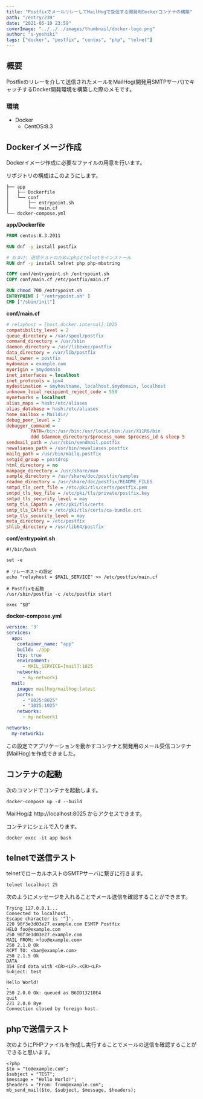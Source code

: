 ```yaml
---
title: "PostfixでメールリレーしてMailHogで受信する開発用Dockerコンテナの構築"
path: "/entry/239"
date: "2021-05-19 23:59"
coverImage: "../../../images/thumbnail/docker-logo.png"
author: "s-yoshiki"
tags: ["docker", "postfix", "centos", "php", "telnet"]
---
```


## 概要

Postfixのリレーを介して送信されたメールをMailHog(開発用SMTPサーバ)でキャッチするDocker開発環境を構築した際のメモです。

### 環境

- Docker
  - CentOS:8.3

## Dockerイメージ作成

Dockerイメージ作成に必要なファイルの用意を行います。

リポジトリの構成はこのようにします。

```
├── app
│   ├── Dockerfile
│   └── conf
│       ├── entrypoint.sh
│       └── main.cf
└── docker-compose.yml
```

**app/Dockerfile**

```dockerfile
FROM centos:8.3.2011

RUN dnf -y install postfix

# おまけ: 送信テストのためにphpとtelnetをインストール
RUN dnf -y install telnet php php-mbstring

COPY conf/entrypoint.sh /entrypoint.sh
COPY conf/main.cf /etc/postfix/main.cf

RUN chmod 700 /entrypoint.sh
ENTRYPOINT [ "/entrypoint.sh" ]
CMD ["/sbin/init"]
```

**conf/main.cf**

```ini
# relayhost = [host.docker.internal]:1025
compatibility_level = 2
queue_directory = /var/spool/postfix
command_directory = /usr/sbin
daemon_directory = /usr/libexec/postfix
data_directory = /var/lib/postfix
mail_owner = postfix
mydomain = example.com
myorigin = $mydomain
inet_interfaces = localhost
inet_protocols = ipv4
mydestination = $myhostname, localhost.$mydomain, localhost
unknown_local_recipient_reject_code = 550
mynetworks = localhost
alias_maps = hash:/etc/aliases
alias_database = hash:/etc/aliases
home_mailbox = Maildir/
debug_peer_level = 2
debugger_command =
         PATH=/bin:/usr/bin:/usr/local/bin:/usr/X11R6/bin
         ddd $daemon_directory/$process_name $process_id & sleep 5
sendmail_path = /usr/sbin/sendmail.postfix
newaliases_path = /usr/bin/newaliases.postfix
mailq_path = /usr/bin/mailq.postfix
setgid_group = postdrop
html_directory = no
manpage_directory = /usr/share/man
sample_directory = /usr/share/doc/postfix/samples
readme_directory = /usr/share/doc/postfix/README_FILES
smtpd_tls_cert_file = /etc/pki/tls/certs/postfix.pem
smtpd_tls_key_file = /etc/pki/tls/private/postfix.key
smtpd_tls_security_level = may
smtp_tls_CApath = /etc/pki/tls/certs
smtp_tls_CAfile = /etc/pki/tls/certs/ca-bundle.crt
smtp_tls_security_level = may
meta_directory = /etc/postfix
shlib_directory = /usr/lib64/postfix
```

**conf/entrypoint.sh**

```shell
#!/bin/bash

set -e

# リレーホストの設定
echo "relayhost = $MAIL_SERVICE" >> /etc/postfix/main.cf

# Postfixを起動
/usr/sbin/postfix -c /etc/postfix start

exec "$@"
```

**docker-compose.yml**

```yml
version: '3'
services:
  app:
    container_name: "app"
    build: ./app
    tty: true
    environment: 
      - MAIL_SERVICE=[mail]:1025
    networks:
      - my-network1
  mail:
    image: mailhog/mailhog:latest
    ports:
      - "8025:8025"
      - "1025:1025"
    networks:
      - my-network1

networks:
  my-network1:
```

この設定でアプリケーションを動かすコンテナと開発用のメール受信コンテナ(MailHog)を作成できました。

## コンテナの起動

次のコマンドでコンテナを起動します。

```shell
docker-compose up -d --build
```

MailHogは http://localhost:8025 からアクセスできます。

コンテナにシェルで入ります。

```shell
docker exec -it app bash
```

## telnetで送信テスト

telnetでローカルホストのSMTPサーバに繋ぎに行きます。

```
telnet localhost 25
```

次のようにメッセージを入れることでメール送信を確認することができます。

```
Trying 127.0.0.1...
Connected to localhost.
Escape character is '^]'.
220 90f3e3d03e27.example.com ESMTP Postfix
HELO foo@example.com
250 90f3e3d03e27.example.com
MAIL FROM: <foo@example.com>
250 2.1.0 Ok
RCPT TO: <bar@example.com>
250 2.1.5 Ok
DATA
354 End data with <CR><LF>.<CR><LF>
Subject: test 

Hello World!
.
250 2.0.0 Ok: queued as B6DD13210E4
quit
221 2.0.0 Bye
Connection closed by foreign host.
```

## phpで送信テスト

次のようにPHPファイルを作成し実行することでメールの送信を確認することができると思います。

```
<?php
$to = "to@example.com";
$subject = "TEST";
$message = "Hello World!";
$headers = "From: from@example.com";
mb_send_mail($to, $subject, $message, $headers);
```
